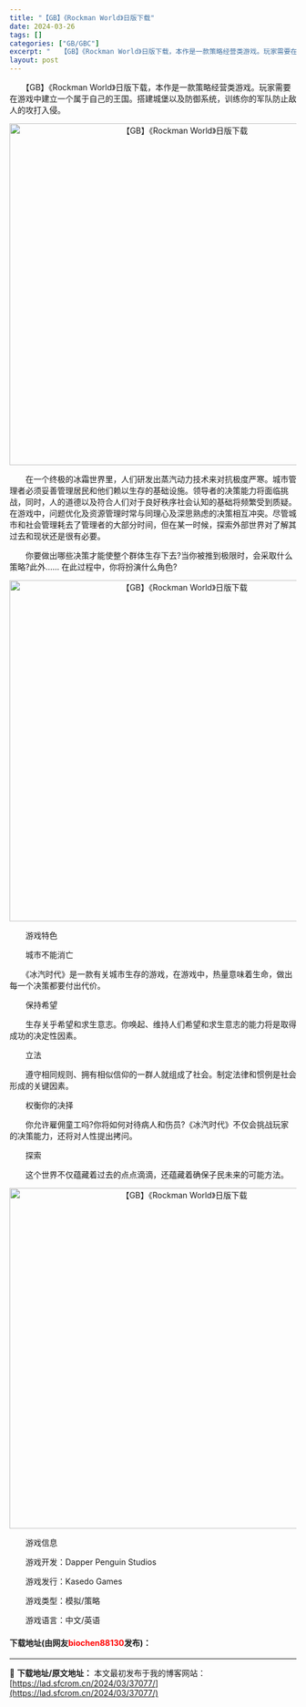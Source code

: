 ```yaml
---
title: "【GB】《Rockman World》日版下载"
date: 2024-03-26
tags: []
categories: ["GB/GBC"]
excerpt: "　　【GB】《Rockman World》日版下载，本作是一款策略经营类游戏。玩家需要在游戏中建立一个属于自己的王国。搭建城堡以及防御系统，训练你的军队防止敌人的攻打入侵。 　　在一个终极的冰霜世界里，人们研发出蒸汽动力技术来对抗极度严寒。城市管理者必须妥善管理居民和他们赖以生存的基础设施。领导者的&hellip;"
layout: post
---
```


 <p>　　【GB】《Rockman World》日版下载，本作是一款策略经营类游戏。玩家需要在游戏中建立一个属于自己的王国。搭建城堡以及防御系统，训练你的军队防止敌人的攻打入侵。</p> <p align="center"><img align="" border="0" src="https://lad.sfcrom.cn/wp-content/uploads/2024/03/20240326_660283844f18e.png" width="600" alt="【GB】《Rockman World》日版下载" /></p> <p>　　在一个终极的冰霜世界里，人们研发出蒸汽动力技术来对抗极度严寒。城市管理者必须妥善管理居民和他们赖以生存的基础设施。领导者的决策能力将面临挑战，同时，人的道德以及符合人们对于良好秩序社会认知的基础将频繁受到质疑。在游戏中，问题优化及资源管理时常与同理心及深思熟虑的决策相互冲突。尽管城市和社会管理耗去了管理者的大部分时间，但在某一时候，探索外部世界对了解其过去和现状还是很有必要。</p> <p>　　你要做出哪些决策才能使整个群体生存下去?当你被推到极限时，会采取什么策略?此外&hellip;&hellip; 在此过程中，你将扮演什么角色?</p> <p align="center"><img align="" border="0" src="https://lad.sfcrom.cn/wp-content/uploads/2024/03/20240326_6602838599856.png" width="599" alt="【GB】《Rockman World》日版下载" /></p> <p>　　游戏特色</p> <p>　　城市不能消亡</p> <p>　　《冰汽时代》是一款有关城市生存的游戏，在游戏中，热量意味着生命，做出每一个决策都要付出代价。</p> <p>　　保持希望</p> <p>　　生存关乎希望和求生意志。你唤起、维持人们希望和求生意志的能力将是取得成功的决定性因素。</p> <p>　　立法</p> <p>　　遵守相同规则、拥有相似信仰的一群人就组成了社会。制定法律和惯例是社会形成的关键因素。</p> <p>　　权衡你的决择</p> <p>　　你允许雇佣童工吗?你将如何对待病人和伤员?《冰汽时代》不仅会挑战玩家的决策能力，还将对人性提出拷问。</p> <p>　　探索</p> <p>　　这个世界不仅蕴藏着过去的点点滴滴，还蕴藏着确保子民未来的可能方法。</p> <p align="center"><img align="" border="0" src="https://lad.sfcrom.cn/wp-content/uploads/2024/03/20240326_66028386d37fe.png" width="598" alt="【GB】《Rockman World》日版下载" /></p> <p>　　游戏信息</p> <p>　　游戏开发：Dapper Penguin Studios</p> <p>　　游戏发行：Kasedo Games</p> <p>　　游戏类型：模拟/策略</p> <p>　　游戏语言：中文/英语</p> <p><h4>下载地址(由网友<font color="red">biochen88130</font>发布)：</h4></p> 

---
📖 **下载地址/原文地址：** 本文最初发布于我的博客网站：[https://lad.sfcrom.cn/2024/03/37077/](https://lad.sfcrom.cn/2024/03/37077/)
